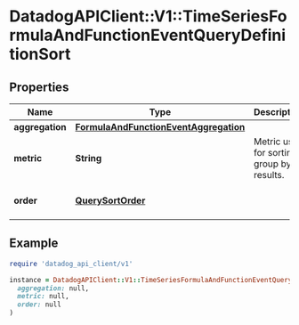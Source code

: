 # DatadogAPIClient::V1::TimeSeriesFormulaAndFunctionEventQueryDefinitionSort

## Properties

| Name | Type | Description | Notes |
| ---- | ---- | ----------- | ----- |
| **aggregation** | [**FormulaAndFunctionEventAggregation**](FormulaAndFunctionEventAggregation.md) |  |  |
| **metric** | **String** | Metric used for sorting group by results. | [optional] |
| **order** | [**QuerySortOrder**](QuerySortOrder.md) |  | [optional][default to &#39;desc&#39;] |

## Example

```ruby
require 'datadog_api_client/v1'

instance = DatadogAPIClient::V1::TimeSeriesFormulaAndFunctionEventQueryDefinitionSort.new(
  aggregation: null,
  metric: null,
  order: null
)
```

